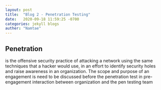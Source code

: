 ```yaml
---
layout: post
title:  "Blog 2 - Penetration Testing"
date:   2020-09-18 11:59:25 -0700
categories: jekyll blogs
auther: "Namtae"
---
```

<html>
    <body>
    <h2>Penetration</h2> is the offensive security practice of attacking a network using the same techniques that a hacker would use, in an effort to identify security holes and raise awareness in an organization. The scope and purpose of an engagement is need to be discussed before the penetration test in pre-engagement interaction between organization and the pen testing team
    </body>
</html>